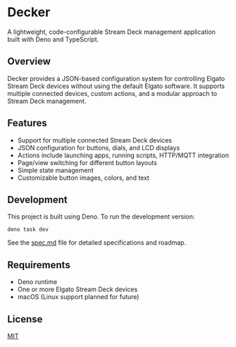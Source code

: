 # Decker

A lightweight, code-configurable Stream Deck management application built with Deno and TypeScript.

## Overview

Decker provides a JSON-based configuration system for controlling Elgato Stream Deck devices without using the default Elgato software. It supports multiple connected devices, custom actions, and a modular approach to Stream Deck management.

## Features

- Support for multiple connected Stream Deck devices
- JSON configuration for buttons, dials, and LCD displays
- Actions include launching apps, running scripts, HTTP/MQTT integration
- Page/view switching for different button layouts
- Simple state management
- Customizable button images, colors, and text

## Development

This project is built using Deno. To run the development version:

```
deno task dev
```

See the [spec.md](spec.md) file for detailed specifications and roadmap.

## Requirements

- Deno runtime
- One or more Elgato Stream Deck devices
- macOS (Linux support planned for future)

## License

[MIT](LICENSE)